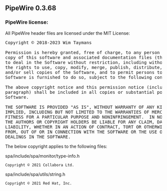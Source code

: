 ## PipeWire 0.3.68

### PipeWire license:

All PipeWire header files are licensed under the MIT License:


<pre>
Copyright © 2018-2023 Wim Taymans

Permission is hereby granted, free of charge, to any person obtaining a
copy of this software and associated documentation files (the "Software"),
to deal in the Software without restriction, including without limitation
the rights to use, copy, modify, merge, publish, distribute, sublicense,
and/or sell copies of the Software, and to permit persons to whom the
Software is furnished to do so, subject to the following conditions:

The above copyright notice and this permission notice (including the next
paragraph) shall be included in all copies or substantial portions of the
Software.

THE SOFTWARE IS PROVIDED "AS IS", WITHOUT WARRANTY OF ANY KIND, EXPRESS OR
IMPLIED, INCLUDING BUT NOT LIMITED TO THE WARRANTIES OF MERCHANTABILITY,
FITNESS FOR A PARTICULAR PURPOSE AND NONINFRINGEMENT.  IN NO EVENT SHALL
THE AUTHORS OR COPYRIGHT HOLDERS BE LIABLE FOR ANY CLAIM, DAMAGES OR OTHER
LIABILITY, WHETHER IN AN ACTION OF CONTRACT, TORT OR OTHERWISE, ARISING
FROM, OUT OF OR IN CONNECTION WITH THE SOFTWARE OR THE USE OR OTHER
DEALINGS IN THE SOFTWARE.
</pre>

The below copyright applies to the following files:

spa/include/spa/monitor/type-info.h
```
Copyright © 2021 Collabora Ltd.
```

spa/include/spa/utils/string.h
```
Copyright © 2021 Red Hat, Inc.
```
